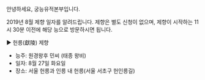 안녕하세요, 궁능유적본부입니다.

2019년 8월 제향 일자를 알려드립니다. 제향은 별도 신청이 없으며, 제향이 시작하는 11시 30분 이전에 해당 능으로 방문하시면 됩니다.

▶ 헌릉(獻陵) 제향
  - 능주: 원경왕후 민씨 (태종 왕비)
  - 일자: 8월 27일 화요일
  - 장소: 서울 헌릉과 인릉 내 헌릉(서울 서초구 헌인릉길)